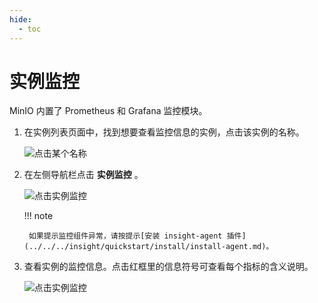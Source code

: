 ```yaml
---
hide:
  - toc
---
```


# 实例监控

MinIO 内置了 Prometheus 和 Grafana 监控模块。

1. 在实例列表页面中，找到想要查看监控信息的实例，点击该实例的名称。

    ![点击某个名称](https://docs.daocloud.io/daocloud-docs-images/docs/middleware/minio/images/view01.png)

2. 在左侧导航栏点击 __实例监控__ 。

    ![点击实例监控](https://docs.daocloud.io/daocloud-docs-images/docs/middleware/minio/images/insight01.png)

    !!! note

        如果提示监控组件异常，请按提示[安装 insight-agent 插件](../../../insight/quickstart/install/install-agent.md)。

3. 查看实例的监控信息。点击红框里的信息符号可查看每个指标的含义说明。

    ![点击实例监控](https://docs.daocloud.io/daocloud-docs-images/docs/middleware/minio/images/insight02.png)
